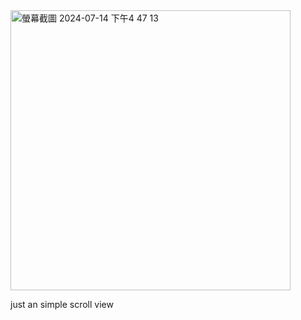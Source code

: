 <img width="448" alt="螢幕截圖 2024-07-14 下午4 47 13" src="https://github.com/user-attachments/assets/76a466a4-b2c5-4b2e-accf-6adeb7efc18a">

just an simple scroll view 

